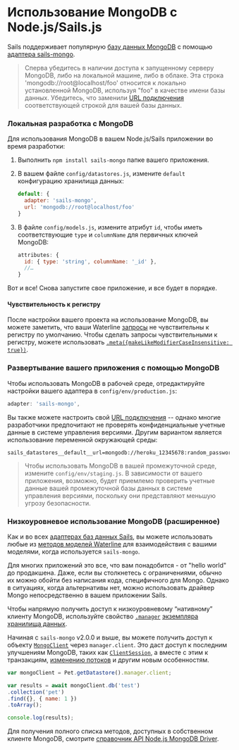 # Использование MongoDB с Node.js/Sails.js

Sails поддерживает популярную [базу данных MongoDB](https://www.mongodb.com/) с помощью [адаптера sails-mongo](https://www.npmjs.com/package/sails-mongo).

> Сперва убедитесь в наличии доступа к запущенному серверу MongoDB, либо на локальной машине, либо в облаке.  Эта строка 'mongodb://root@localhost/foo' относится к локально установленной MongoDB, используя "foo" в качестве имени базы данных.  Убедитесь, что заменили [URL подключения](https://sailsjs.com/documentation/reference/configuration/sails-config-datastores#?the-connection-url) соответствующей строкой для вашей базы данных.

### Локальная разработка с MongoDB

Для использования MongoDB в вашем Node.js/Sails приложении во время разработки:

1. Выполнить `npm install sails-mongo` папке вашего приложения.
2. В вашем файле `config/datastores.js`, измените `default` конфигурацию хранилища данных:

    ```js
    default: {
      adapter: 'sails-mongo',
      url: 'mongodb://root@localhost/foo'
    }
    ```
3. В файле `config/models.js`, измените атрибут `id`, чтобы иметь соответствующие `type` и `columnName` для первичных ключей MongoDB:

    ```js
    attributes: {
      id: { type: 'string', columnName: '_id' },
      //…
    }
    ```

Вот и все!  Снова запустите свое приложение, и все будет в порядке.

#### Чувствительность к регистру

После настройки вашего проекта на использование MongoDB, вы можете заметить, что ваши Waterline [запросы](https://sailsjs.com/documentation/reference/waterline-orm/queries) не чувствительны к регистру по умолчанию. Чтобы сделать запросы чувствительными к регистру, можете использовать [`.meta({makeLikeModifierCaseInsensitive: true})`](https://sailsjs.com/documentation/reference/waterline-orm/queries/meta).

### Развертывание вашего приложения с помощью MongoDB

Чтобы использовать MongoDB в рабочей среде, отредактируйте настройки вашего адаптера в `config/env/production.js`:

```js
adapter: 'sails-mongo',
```

Вы также можете настроить свой [URL подключения](https://sailsjs.com/documentation/reference/configuration/sails-config-datastores#?the-connection-url) -- однако многие разработчики предпочитают не проверять конфиденциальные учетные данные в системе управления версиями.  Другим вариантом является использование переменной окружающей среды:

```
sails_datastores__default__url=mongodb://heroku_12345678:random_password@ds029017.mLab.com:29017/heroku_12345678
```

> Чтобы использовать MongoDB в вашей промежуточной среде, измените `config/env/staging.js`.  В зависимости от вашего приложения, возможно, будет приемлемо проверить учетные данные вашей промежуточной базы данных в системе управления версиями, поскольку они представляют меньшую угрозу безопасности.


### Низкоуровневое использование MongoDB (расширенное)

Как и во всех [адаптерах баз данных Sails](https://sailsjs.com/documentation/concepts/extending-sails/adapters/available-adapters), вы можете использовать любые из [методов моделей Waterline](https://sailsjs.com/documentation/reference/waterline-orm/models) для взаимодействия с вашими моделями, когда используется `sails-mongo`.

Для многих приложений это все, что вам понадобится - от "hello world" до продакшена.  Даже, если вы столкнетесь с ограничениями, обычно их можно обойти без написания кода, специфичного для Mongo. Однако в ситуациях, когда альтернативы нет, можно использовать драйвер Mongo непосредственно в вашем приложении Sails.

Чтобы напрямую получить доступ к низкоуровневому &ldquo;нативному&rdquo; клиенту MongoDB, используйте свойство [`.manager`](https://sailsjs.com/documentation/reference/waterline-orm/datastores/manager) [экземпляра хранилища данных](https://sailsjs.com/documentation/reference/application/sails-get-datastore).

Начиная с `sails-mongo` v2.0.0 и выше, вы можете получить доступ к объекту [`MongoClient`](https://mongodb.github.io/node-mongodb-native/3.5/api/MongoClient.html) через `manager.client`. Это даст доступ к последним улучшениям MongoDB, таких как [`ClientSession`](https://mongodb.github.io/node-mongodb-native/3.5/api/ClientSession.html),
а вместе с этим к транзакциям, [изменению потоков](https://mongodb.github.io/node-mongodb-native/3.5/api/ChangeStream.html) и другим новым особенностям.

```js
var mongoClient = Pet.getDatastore().manager.client;

var results = await mongoClient.db('test')
.collection('pet')
.find({}, { name: 1 })
.toArray();

console.log(results);
```

Для получения полного списка методов, доступных в собственном клиенте MongoDB, смотрите [справочник API Node.js MongoDB Driver](https://mongodb.github.io/node-mongodb-native/3.5/api/Collection.html).


<docmeta name="displayName" value="Использование MongoDB">
